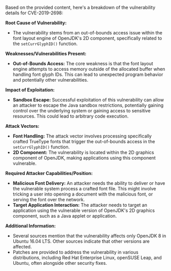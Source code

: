Based on the provided content, here's a breakdown of the vulnerability details for CVE-2019-2698:

**Root Cause of Vulnerability:**
*   The vulnerability stems from an out-of-bounds access issue within the font layout engine of OpenJDK's 2D component, specifically related to the `setCurrGlyphID()` function.

**Weaknesses/Vulnerabilities Present:**
*   **Out-of-Bounds Access:** The core weakness is that the font layout engine attempts to access memory outside of the allocated buffer when handling font glyph IDs. This can lead to unexpected program behavior and potentially other vulnerabilities.

**Impact of Exploitation:**
*   **Sandbox Escape:** Successful exploitation of this vulnerability can allow an attacker to escape the Java sandbox restrictions, potentially gaining control over the underlying system or gaining access to sensitive resources. This could lead to arbitrary code execution.

**Attack Vectors:**
*   **Font Handling:** The attack vector involves processing specifically crafted TrueType fonts that trigger the out-of-bounds access in the `setCurrGlyphID()` function.
*   **2D Component:** The vulnerability is located within the 2D graphics component of OpenJDK, making applications using this component vulnerable.

**Required Attacker Capabilities/Position:**
*   **Malicious Font Delivery:** An attacker needs the ability to deliver or have the vulnerable system process a crafted font file. This might involve tricking a user into opening a document with the malicious font, or serving the font over the network.
*   **Target Application Interaction:** The attacker needs to target an application using the vulnerable version of OpenJDK's 2D graphics component, such as a Java applet or application.

**Additional Information:**
*   Several sources mention that the vulnerability affects only OpenJDK 8 in Ubuntu 16.04 LTS. Other sources indicate that other versions are affected.
*   Patches are provided to address the vulnerability in various distributions, including Red Hat Enterprise Linux, openSUSE Leap, and Ubuntu, often alongside other security fixes.